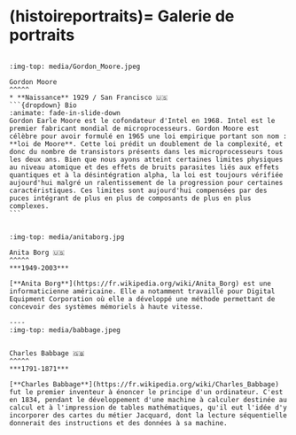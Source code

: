 (histoireportraits)=
Galerie de portraits
===========================

````{panels}

:img-top: media/Gordon_Moore.jpeg

Gordon Moore
^^^^^
* **Naissance** 1929 / San Francisco 🇺🇸 
```{dropdown} Bio
:animate: fade-in-slide-down
Gordon Earle Moore est le cofondateur d'Intel en 1968. Intel est le premier fabricant mondial de microprocesseurs. Gordon Moore est célèbre pour avoir formulé en 1965 une loi empirique portant son nom : **loi de Moore**. Cette loi prédit un doublement de la complexité, et donc du nombre de transistors présents dans les microprocesseurs tous les deux ans. Bien que nous ayons atteint certaines limites physiques au niveau atomique et des effets de bruits parasites liés aux effets quantiques et à la désintégration alpha, la loi est toujours vérifiée aujourd'hui malgré un ralentissement de la progression pour certaines caractéristiques. Ces limites sont aujourd'hui compensées par des puces intégrant de plus en plus de composants de plus en plus complexes.
```

````

````{panels}

:img-top: media/anitaborg.jpg

Anita Borg 🇺🇸 
^^^^^
***1949-2003***

[**Anita Borg**](https://fr.wikipedia.org/wiki/Anita_Borg) est une informaticienne américaine. Elle a notamment travaillé pour Digital Equipment Corporation où elle a développé une méthode permettant de concevoir des systèmes mémoriels à haute vitesse. 

----
:img-top: media/babbage.jpeg

````

````{panels}

Charles Babbage 🇬🇧 
^^^^^
***1791-1871***

[**Charles Babbage**](https://fr.wikipedia.org/wiki/Charles_Babbage) fut le premier inventeur à énoncer le principe d'un ordinateur. C'est en 1834, pendant le développement d'une machine à calculer destinée au calcul et à l'impression de tables mathématiques, qu'il eut l'idée d'y incorporer des cartes du métier Jacquard, dont la lecture séquentielle donnerait des instructions et des données à sa machine. 
````